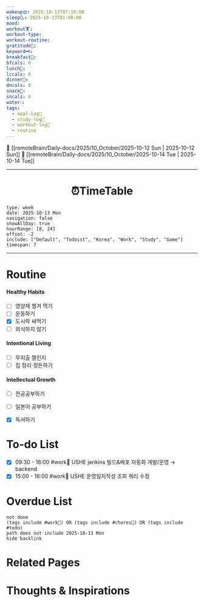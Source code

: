 ```yaml
---
wakeup🌞: 2025-10-13T07:10:00
sleep🌜: 2025-10-13T01:00:00
mood:
workout🏋️:
workout-type:
workout-routine:
gratitude🙏:
keyword🗝️:
breakfast🍳:
bfcals: 0
lunch🍚:
lccals: 0
dinner🥗:
dncals: 0
snack🍬:
sncals: 0
water💧:
tags:
  - meal-log📝
  - study-log📓
  - workout-log💪
  - routine
---
```


🔺 [[remoteBrain/Daily-docs/2025/10_October/2025-10-12 Sun | 2025-10-12 Sun]]
🔻 [[remoteBrain/Daily-docs/2025/10_October/2025-10-14 Tue | 2025-10-14 Tue]]
___
<h1> <center>⏰TimeTable </center> </h1>

```gEvent
type: week
date: 2025-10-13 Mon
navigation: false
showAllDay: true
hourRange: [8, 24]
offset: -2
include: ["Default", "Todoist", "Korea", "Work", "Study", "Game"]
timespan: 7
```

--- 


# Routine 

####  Healthy Habits
- [ ] 영양제 챙겨 먹기
- [ ] 운동하기
- [x] 도시락 싸먹기
- [ ] 외식하지 않기 

####  Intentional Living 
- [ ] 무지출 챌린지 
- [ ] 집 정리·정돈하기

#### Intellectual Growth
- [ ] 전공공부하기
- [ ] 일본어 공부하기
- [x] 독서하기



# To-do List

- [x] 09:30 - 16:00 #work💼 USHE jenkins 빌드&배포 자동화 개발/운영 → backend 
- [x] 15:00 - 16:00 #work💼 USHE 운영일지작성 조회 쿼리 수정

# Overdue List
```tasks
not done
(tags include #work💼) OR (tags include #chores🧺) OR (tags include #todo)
path does not include 2025-10-13 Mon
hide backlink
```

# Related Pages



# Thoughts & Inspirations

